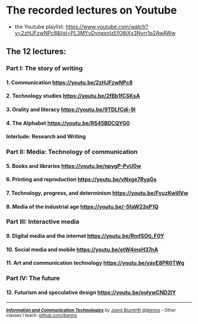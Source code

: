 # The recorded lectures on Youtube
- the Youtube playlist: https://www.youtube.com/watch?v=2zHJFzwNPc8&list=PL3MYvDynexnIzEfO8iXx3Nyrr1p2AwAWw

## The 12 lectures:
### Part I: The story of writing	
#### 1. Communication	https://youtu.be/2zHJFzwNPc8
#### 2. Technology studies	https://youtu.be/2fBb1fCSKsA
#### 3. Orality and literacy	https://youtu.be/9TDLfCdi-9I
#### 4. The Alphabet	https://youtu.be/RS45BDCQYG0
	
#### Interlude: Research and Writing	
	
### Part II: Media: Technology of communication	
#### 5. Books and libraries	https://youtu.be/npygP-PvU0w
#### 6. Printing and reproduction	https://youtu.be/vNxge7RyaGs
#### 7. Technology, progress, and determinism	https://youtu.be/FvuzKwiIIVw
#### 8. Media of the industrial age	https://youtu.be/-5faW23sP1Q
	
### Part III: Interactive media	
#### 9. Digital media and the internet	https://youtu.be/RmfSOtj_F0Y
#### 10. Social media and mobile	https://youtu.be/etW4msH37nA
#### 11. Art and communication technology	https://youtu.be/yavE8PR0TWg
	
### Part IV: The future	
#### 12. Futurism and speculative design	https://youtu.be/oolywCND2lY

***
<sup>***[Information and Communication Technologies](/README.md)*** by [Joerg Blumtritt](https://jbenno.net) [@jbenno]((https://mastodon.social/@jbenno)) - Other classes I teach: [github.com/jbenno](https://github.com/jbenno/teaching/blob/master/README.md)</sup>
